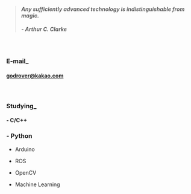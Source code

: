 > #### *Any sufficiently advanced technology is indistinguishable from magic.*
> ##### - Arthur C. Clarke 

　

### E-mail_
#### godrover@kakao.com

　

### Studying_

#### - C/C++

### - Python

- Arduino

- ROS

- OpenCV

- Machine Learning
